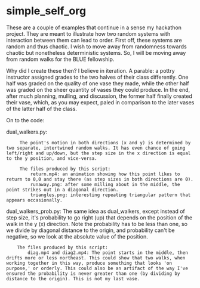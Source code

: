 # simple_self_org

These are a couple of examples that continue in a sense my hackathon project.
They are meant to illustrate how two random systems with interaction between them can lead to order.
First off, these systems are random and thus chaotic. I wish to move away from randomness towards chaotic but nonetheless deterministic systems.
So, I will be moving away from random walks for the BLUE fellowship.

Why did I create these then? I believe in iteration. A parable: a pottry instructor assigned grades to the two halves of their class differently. One half was graded on the quality of one vase they made, while the other half was graded on the sheer quantity of vases they could produce. In the end, after much planning, mulling, and discussion, the former half finally created their vase, which, as you may expect, paled in comparison to the later vases of the latter half of the class.

On to the code:

dual_walkers.py:

         The point's motion in both directions (x and y) is determined by two separate, intertwined random walks. It has even chance of going left/right and up/down, but the step size in the x direction is equal to the y position, and vice-versa.

         The files produced by this script:
             return.mp4: an animation showing how this point likes to return to 0,0 and stay there (as step sizes in both directions are 0).
             runaway.png: after some milling about in the middle, the point strikes out in a diagonal direction.
             triangles.png: interesting repeating triangular pattern that appears occasionally.
             
dual_walkers_prob.py:
        The same idea as dual_walkers, except instead of step size, it's probability to go right (up) that depends on the position of the walk in the y (x) direction. Note the probability has to be less than one, so we divide by diagonal distance to the origin, and probability can't be negative, so we look at the absolute value of the position.

        The files produced by this script:
            diag.mp4 and diag2.mp4: The point starts in the middle, then drifts more or less northeast. This could show that two walks, when working together in this way, produce something that looks 'on purpose,' or orderly. This could also be an artifact of the way I've ensured the probability is never greater than one (by dividing by distance to the origin). This is not my last vase.
